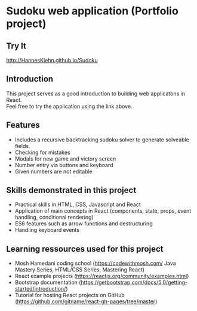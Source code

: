# Sudoku web application (Portfolio project)

## Try It

http://HannesKiehn.github.io/Sudoku

## Introduction

This project serves as a good introduction to building web applicatons in React.<br/>
Feel free to try the application using the link above.

## Features

- Includes a recursive backtracking sudoku solver to generate solveable fields.
- Checking for mistakes
- Modals for new game and victory screen
- Number entry via buttons and keyboard
- Given numbers are not editable

## Skills demonstrated in this project

- Practical skills in HTML, CSS, Javascript and React
- Application of main concepts in React (components, state, props, event handling, conditional rendering)
- ES6 features such as arrow functions and destructuring
- Handling keyboard events

## Learning ressources used for this project

- Mosh Hamedani coding school (https://codewithmosh.com/ Java Mastery Series, HTML/CSS Series, Mastering React)
- React example projects (https://reactjs.org/community/examples.html)
- Bootstrap documentation (https://getbootstrap.com/docs/5.0/getting-started/introduction/)
- Tutorial for hosting React projects on GitHub (https://github.com/gitname/react-gh-pages/tree/master)
